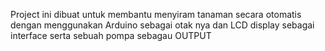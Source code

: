 Project ini dibuat untuk membantu menyiram tanaman secara otomatis dengan menggunakan Arduino sebagai otak nya dan LCD display sebagai interface serta sebuah pompa sebagau OUTPUT
